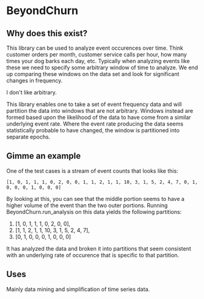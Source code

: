 # BeyondChurn
## Why does this exist?

This library can be used to analyze event occurences over time. Think customer orders per month, customer service calls per hour, how many times your dog barks each day, etc. Typically when analyzing events like these we need to specify some arbitrary window of time to analyze. We end up comparing these windows on the data set and look for significant changes in frequency.

I don't like arbitrary.

This library enables one to take a set of event frequency data and will partition the data into windows that are not arbitrary. Windows instead are formed based upon the likelihood of the data to have come from a similar underlying event rate. Where the event rate producing the data seems statistically probable to have changed, the window is partitioned into separate epochs.

## Gimme an example
One of the test cases is a stream of event counts that looks like this:

```
[1, 0, 1, 1, 1, 0, 2, 0, 0, 1, 1, 2, 1, 1, 10, 3, 1, 5, 2, 4, 7, 0, 1, 0, 0, 0, 1, 0, 0, 0]
```

By looking at this, you can see that the middle portion seems to have a higher volume of the event than the two outer portions. Running BeyondChurn.run_analysis on this data yields the following partitions:

1. [1, 0, 1, 1, 1, 0, 2, 0, 0], 
2. [1, 1, 2, 1, 1, 10, 3, 1, 5, 2, 4, 7], 
3. [0, 1, 0, 0, 0, 1, 0, 0, 0]

It has analyzed the data and broken it into partitions that seem consistent with an underlying rate of occurence that is specific to that partition.

## Uses
Mainly data mining and simplification of time series data.
